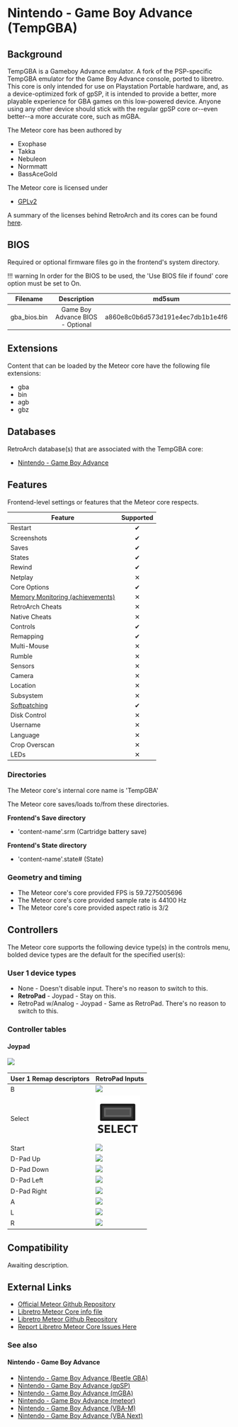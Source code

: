 # Nintendo - Game Boy Advance (TempGBA)

## Background

TempGBA is a Gameboy Advance emulator. A fork of the PSP-specific TempGBA emulator for the Game Boy Advance console, ported to libretro. This core is only intended for use on Playstation Portable hardware, and, as a device-optimized fork of gpSP, it is intended to provide a better, more playable experience for GBA games on this low-powered device. Anyone using any other device should stick with the regular gpSP core or--even better--a more accurate core, such as mGBA.

The Meteor core has been authored by

- Exophase
- Takka
- Nebuleon
- Normmatt
- BassAceGold

The Meteor core is licensed under

- [GPLv2](https://github.com/libretro/TempGBA-libretro/blob/master/LICENSE)

A summary of the licenses behind RetroArch and its cores can be found [here](../development/licenses.md).

## BIOS

Required or optional firmware files go in the frontend's system directory.

!!! warning
	In order for the BIOS to be used, the 'Use BIOS file if found' core option must be set to On.

|   Filename   |    Description                   |              md5sum              |
|:------------:|:--------------------------------:|:--------------------------------:|
| gba_bios.bin | Game Boy Advance BIOS - Optional | a860e8c0b6d573d191e4ec7db1b1e4f6 |

## Extensions

Content that can be loaded by the Meteor core have the following file extensions:

- gba
- bin
- agb
- gbz

## Databases

RetroArch database(s) that are associated with the TempGBA core:

- [Nintendo - Game Boy Advance](https://github.com/libretro/libretro-database/blob/master/rdb/Nintendo%20-%20Game%20Boy%20Advance.rdb)

## Features

Frontend-level settings or features that the Meteor core respects.

| Feature           | Supported |
|-------------------|:---------:|
| Restart           | ✔         |
| Screenshots       | ✔         |
| Saves             | ✔         |
| States            | ✔         |
| Rewind            | ✔         |
| Netplay           | ✕         |
| Core Options      | ✔         |
| [Memory Monitoring (achievements)](../guides/memorymonitoring.md) | ✕         |
| RetroArch Cheats  | ✕         |
| Native Cheats     | ✕         |
| Controls          | ✔         |
| Remapping         | ✔         |
| Multi-Mouse       | ✕         |
| Rumble            | ✕         |
| Sensors           | ✕         |
| Camera            | ✕         |
| Location          | ✕         |
| Subsystem         | ✕         |
| [Softpatching](../guides/softpatching.md) | ✔         |
| Disk Control      | ✕         |
| Username          | ✕         |
| Language          | ✕         |
| Crop Overscan     | ✕         |
| LEDs              | ✕         |

### Directories

The Meteor core's internal core name is 'TempGBA'

The Meteor core saves/loads to/from these directories.

**Frontend's Save directory**

- 'content-name'.srm (Cartridge battery save)

**Frontend's State directory**

- 'content-name'.state# (State)

### Geometry and timing

- The Meteor core's core provided FPS is 59.7275005696
- The Meteor core's core provided sample rate is 44100 Hz
- The Meteor core's core provided aspect ratio is 3/2

## Controllers

The Meteor core supports the following device type(s) in the controls menu, bolded device types are the default for the specified user(s):

### User 1 device types

- None - Doesn't disable input. There's no reason to switch to this.
- **RetroPad** - Joypad - Stay on this.
- RetroPad w/Analog - Joypad - Same as RetroPad. There's no reason to switch to this.

### Controller tables

#### Joypad

![](../image/controller/gba.png)

| User 1 Remap descriptors | RetroPad Inputs                           |
|--------------------------|-------------------------------------------|
| B                        | ![](../image/retropad/retro_b.png)    |
| Select                   | ![](../image/retropad/retro_select.png)     |
| Start                    | ![](../image/retropad/retro_start.png)      |
| D-Pad Up                 | ![](../image/retropad/retro_dpad_up.png)    |
| D-Pad Down               | ![](../image/retropad/retro_dpad_down.png)  |
| D-Pad Left               | ![](../image/retropad/retro_dpad_left.png)  |
| D-Pad Right              | ![](../image/retropad/retro_dpad_right.png) |
| A                        | ![](../image/retropad/retro_a.png)    |
| L                        | ![](../image/retropad/retro_l1.png)         |
| R                        | ![](../image/retropad/retro_r1.png)         |

## Compatibility

Awaiting description.

## External Links

- [Official Meteor Github Repository](https://github.com/blastrock/meteor)
- [Libretro Meteor Core info file](https://github.com/libretro/libretro-super/blob/master/dist/info/meteor_libretro.info)
- [Libretro Meteor Github Repository](https://github.com/libretro/meteor-libretro)
- [Report Libretro Meteor Core Issues Here](https://github.com/libretro/meteor-libretro/issues)

### See also

#### Nintendo - Game Boy Advance

- [Nintendo - Game Boy Advance (Beetle GBA)](beetle_gba.md)
- [Nintendo - Game Boy Advance (gpSP)](gpsp.md)
- [Nintendo - Game Boy Advance (mGBA)](mgba.md)
- [Nintendo - Game Boy Advance (meteor)](meteor.md)
- [Nintendo - Game Boy Advance (VBA-M)](vba_m.md)
- [Nintendo - Game Boy Advance (VBA Next)](vba_next.md)